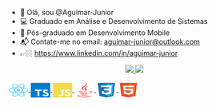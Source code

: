 - 👋 Olá, sou @Aguimar-Junior
- 💻 Graduado em Análise e Desenvolvimento de Sistemas
- 📱 Pós-graduado em Desenvolvimento Mobile
- 📬 Contate-me no email: aguimar-junior@outlook.com  
- 👉🏼 https://www.linkedin.com/in/aguimar-junior

<div align="center">
  <a href="https://github.com/Aguimar-Junior">
  <img height="160em" src="https://github-readme-stats.vercel.app/api?username=Aguimar-Junior&show_icons=true&theme=dark&include_all_commits=true&count_private=true"/>
  <img height="160em" src="https://github-readme-stats.vercel.app/api/top-langs/?username=Aguimar-Junior&layout=compact&langs_count=7&theme=dark"/>
</div>
  
<div style="display: inline_block"><br>
  <img align="center" alt="Aguimar-React" height="30" width="40" src="https://raw.githubusercontent.com/devicons/devicon/master/icons/react/react-original.svg">
  <img align="center" alt="Aguimar-React" height="30" width="40" src="https://raw.githubusercontent.com/devicons/devicon/master/icons/typescript/typescript-plain.svg">
  <img align="center" alt="Aguimar-Js" height="30" width="40" src="https://raw.githubusercontent.com/devicons/devicon/master/icons/javascript/javascript-plain.svg">
  <img align="center" alt="Aguimar-Js" height="30" width="40" src="https://raw.githubusercontent.com/devicons/devicon/master/icons/java/java-plain.svg">
  <img align="center" alt="Aguimar-CSS" height="30" width="40" src="https://raw.githubusercontent.com/devicons/devicon/master/icons/css3/css3-original.svg"> 
  <img align="center" alt="Aguimar-HTML" height="30" width="40" src="https://raw.githubusercontent.com/devicons/devicon/master/icons/html5/html5-original.svg">
</div>





